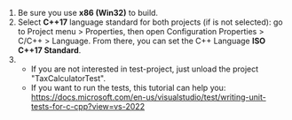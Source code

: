1. Be sure you use **x86 (Win32)** to build.
2. Select **C++17** language standard for both projects (if is not selected): go to Project menu > Properties, then open Configuration Properties > C/C++ > Language. From there, you can set the C++ Language **ISO C++17 Standard**.
3. 
	- If you are not interested in test-project, just unload the project "TaxCalculatorTest".
	- If you want to run the tests, this tutorial can help you: https://docs.microsoft.com/en-us/visualstudio/test/writing-unit-tests-for-c-cpp?view=vs-2022
